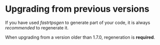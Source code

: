 Upgrading from previous versions
================================

If you have used *fastrtpsgen* to generate part of your code, it is always *recommended* to regenerate it.

When upgrading from a version older than 1.7.0, regeneration is **required**.
